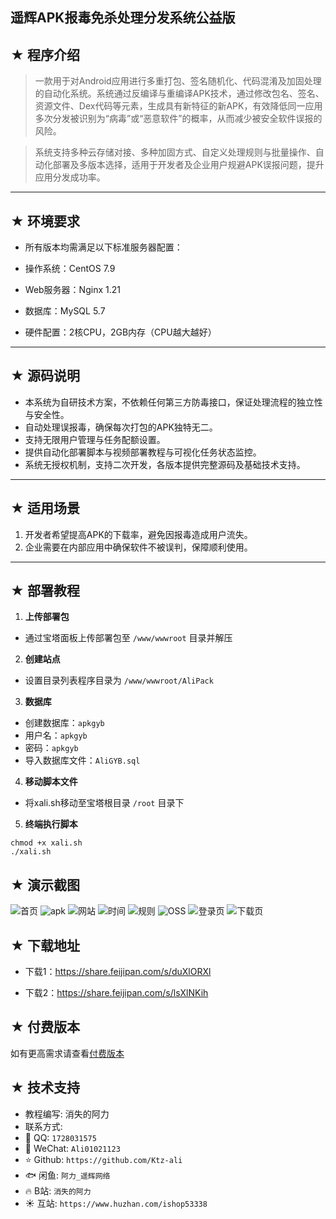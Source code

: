 ## 遥辉APK报毒免杀处理分发系统公益版

## ★ 程序介绍

><p>一款用于对Android应用进行多重打包、签名随机化、代码混淆及加固处理的自动化系统。系统通过反编译与重编译APK技术，通过修改包名、签名、资源文件、Dex代码等元素，生成具有新特征的新APK，有效降低同一应用多次分发被识别为“病毒”或“恶意软件”的概率，从而减少被安全软件误报的风险。</p>

><p>系统支持多种云存储对接、多种加固方式、自定义处理规则与批量操作、自动化部署及多版本选择，适用于开发者及企业用户规避APK误报问题，提升应用分发成功率。</p>

---

## ★ 环境要求

- 所有版本均需满足以下标准服务器配置：

- 操作系统：CentOS 7.9
- Web服务器：Nginx 1.21
- 数据库：MySQL 5.7
- 硬件配置：2核CPU，2GB内存（CPU越大越好）

---

## ★ 源码说明

- 本系统为自研技术方案，不依赖任何第三方防毒接口，保证处理流程的独立性与安全性。
- 自动处理误报毒，确保每次打包的APK独特无二。
- 支持无限用户管理与任务配额设置。
- 提供自动化部署脚本与视频部署教程与可视化任务状态监控。
- 系统无授权机制，支持二次开发，各版本提供完整源码及基础技术支持。

---

## ★ 适用场景

1. 开发者希望提高APK的下载率，避免因报毒造成用户流失。
2. 企业需要在内部应用中确保软件不被误判，保障顺利使用。

---

## ★ 部署教程

1. **上传部署包**  
- 通过宝塔面板上传部署包至 `/www/wwwroot` 目录并解压

2. **创建站点**
- 设置目录列表程序目录为 `/www/wwwroot/AliPack`

3. **数据库**  
- 创建数据库：`apkgyb`
- 用户名：`apkgyb`
- 密码：`apkgyb`
- 导入数据库文件：`AliGYB.sql`

4. **移动脚本文件**
- 将xali.sh移动至宝塔根目录 `/root` 目录下

5. **终端执行脚本**
```
chmod +x xali.sh
./xali.sh

```


## ★ 演示截图

![首页](https://github.com/Ktz-ali/APKMraeds/tree/main/演示图/首页.png)
![apk](https://github.com/Ktz-ali/APKMraeds/tree/main/演示图/apk.png)
![网站](https://github.com/Ktz-ali/APKMraeds/tree/main/演示图/网站.png)
![时间](https://github.com/Ktz-ali/APKMraeds/tree/main/演示图/时间.png)
![规则](https://github.com/Ktz-ali/APKMraeds/tree/main/演示图/规则.png)
![OSS](https://github.com/Ktz-ali/APKMraeds/tree/main/演示图/oss.png)
![登录页](https://github.com/Ktz-ali/APKMraeds/tree/main/演示图/登录页.png)
![下载页](https://github.com/Ktz-ali/APKMraeds/tree/main/演示图/下载页.png)

## ★ 下载地址

- 下载1：https://share.feijipan.com/s/duXlORXl

- 下载2：https://share.feijipan.com/s/lsXlNKih

## ★ 付费版本
如有更高需求请查看[付费版本](https://github.com/Ktz-ali/APKMraeds/tree/main/如有更高需求查看.md)

## ★ 技术支持
- 教程编写: 消失的阿力  
- 联系方式:  
- 📧 QQ: `1728031575`  
- 📱 WeChat: `Ali01021123`
- ⭐️ Github: `https://github.com/Ktz-ali`
- 🐟 闲鱼: `阿力_遥辉网络`
- 🔥 B站: `消失的阿力`
- ☀️ 互站: `https://www.huzhan.com/ishop53338`